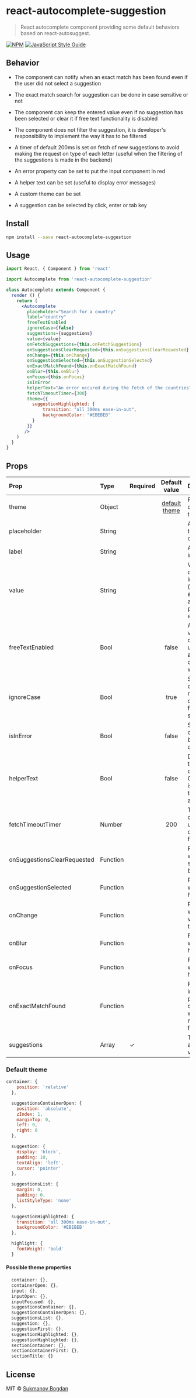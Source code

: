 # react-autocomplete-suggestion

> React autocomplete component providing some default behaviors based on react-autosuggest.

[![NPM](https://img.shields.io/npm/v/react-autocomplete-suggestion.svg)](https://www.npmjs.com/package/react-autocomplete-suggestion) [![JavaScript Style Guide](https://img.shields.io/badge/code_style-standard-brightgreen.svg)](https://standardjs.com)

## Behavior

* The component can notify when an exact match has been found even if the user did not select a suggestion

* The exact match search for suggestion can be done in case sensitive or not

* The component can keep the entered value even if no suggestion has been selected or clear it if free text functionality is disabled

* The component does not filter the suggestion, it is developer's responsibility to implement the way it has to be filtered

* A timer of default 200ms is set on fetch of new suggestions to avoid making the request on type of each letter (useful when the filtering of the suggestions is made in the backend)
 
* An error property can be set to put the input component in red

* A helper text can be set (useful to display error messages) 

* A custom theme can be set

* A suggestion can be selected by click, enter or tab key

## Install

```bash
npm install --save react-autocomplete-suggestion
```

## Usage

```jsx
import React, { Component } from 'react'

import Autocomplete from 'react-autocomplete-suggestion'

class Autocomplete extends Component {
  render () {
    return (
      <Autocomplete
        placeholder="Search for a country"
        label="country"
        freeTextEnabled
        ignoreCase={false}
        suggestions={suggestions}
        value={value}
        onFetchSuggestions={this.onFetchSuggestions}
        onSuggestionsClearRequested={this.onSuggestionsClearRequested}
        onChange={this.onChange}
        onSuggestionSelected={this.onSuggestionSelected}
        onExactMatchFound={this.onExactMatchFound}
        onBlur={this.onBlur}
        onFocus={this.onFocus}
        isInError
        helperText="An error occured during the fetch of the countries"
        fetchTimeoutTimer={300}
        theme={{
          suggestionHighlighted: {
              transition: "all 300ms ease-in-out",
              backgroundColor: "#EBEBEB"
          }
        }}
       />
    )
  }
}
```

## Props

| Prop | Type | Required | Default value | Description |
| :--- | :--- | :--- | :---: | :--- |
| theme | Object | | [default theme](#default-theme) | Prop to add or override the default theme |
| placeholder | String | | | Add a placeholder to the input component |
| label | String | | | Add a label to the input component |
| value | String | | | Value to be displayed in the input component (useful when an autocomplete has already a value on page load for example) |
| freeTextEnabled | Bool | | false | Avoid clearing the value of the input component if the user does not select a suggestion otherwise the value will be cleared |
| ignoreCase | Bool | | true | Specify if the component should not ignore the case during his search for an exact match suggestion |
| isInError | Bool | | false | Specify if the input component has to be in error, displayed in red |
| helperText | Bool | | false | Display an helper text for the input component. Combined with isInError the helper text would be in red aswell |
| fetchTimeoutTimer | Number | | 200 | The timer for the component to wait until calling the onFetchSuggestions function |
| onSuggestionsClearRequested | Function | | | Function called when the suggestions has to be cleared |
| onSuggestionSelected | Function | | | Function called when a suggestion has been selected |
| onChange | Function | | | Function called when a change of value has been triggered |
| onBlur | Function | | | Function called when a blur event has been triggered |
| onFocus | Function | | | Function called when a focus event has been triggered |
| onExactMatchFound | Function | | | Function called on initialization of the props inside the component and when an exact match has been found |
| suggestions | Array | ✓ | | The suggestions, array of type { key: , value: "string } |

<a name="default-theme"></a>
### Default theme

```jsx
container: {
    position: 'relative'
  },

  suggestionsContainerOpen: {
    position: 'absolute',
    zIndex: 1,
    marginTop: 0,
    left: 0,
    right: 0
  },

  suggestion: {
    display: 'block',
    padding: 10,
    textAlign: 'left',
    cursor: 'pointer'
  },

  suggestionsList: {
    margin: 0,
    padding: 0,
    listStyleType: 'none'
  },

  suggestionHighlighted: {
    transition: 'all 300ms ease-in-out',
    backgroundColor: '#EBEBEB'
  },

  highlight: {
    fontWeight: 'bold'
  }
```

#### Possible theme properties

```jsx
  container: {},
  containerOpen: {},
  input: {},
  inputOpen: {},
  inputFocused: {},
  suggestionsContainer: {},
  suggestionsContainerOpen: {},
  suggestionsList: {},
  suggestion: {},
  suggestionFirst: {},
  suggestionHighlighted: {},
  suggestionHighlighted: {},
  sectionContainer: {},
  sectionContainerFirst: {},
  sectionTitle: {}
```

## License

MIT © [Sukmanov Bogdan](https://github.com/boggiedan)
